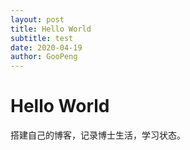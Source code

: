 ```yaml
---
layout: post
title: Hello World
subtitle: test
date: 2020-04-19
author: GooPeng
---
```


# Hello World
搭建自己的博客，记录博士生活，学习状态。
